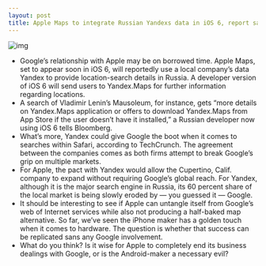 ```yaml
---
layout: post
title: Apple Maps to integrate Russian Yandexs data in iOS 6, report says
---
```

![img](http://media.idownloadblog.com/wp-content/uploads/2012/09/Yandex-maps.jpg)
* Google’s relationship with Apple may be on borrowed time. Apple Maps, set to appear soon in iOS 6, will reportedly use a local company’s data Yandex to provide location-search details in Russia. A developer version of iOS 6 will send users to Yandex.Maps for further information regarding locations.
* A search of Vladimir Lenin’s Mausoleum, for instance, gets “more details on Yandex.Maps application or offers to download Yandex.Maps from App Store if the user doesn’t have it installed,” a Russian developer now using iOS 6 tells Bloomberg.
* What’s more, Yandex could give Google the boot when it comes to searches within Safari, according to TechCrunch. The agreement between the companies comes as both firms attempt to break Google’s grip on multiple markets.
* For Apple, the pact with Yandex would allow the Cupertino, Calif. company to expand without requiring Google’s global reach. For Yandex, although it is the major search engine in Russia, its 60 percent share of the local market is being slowly eroded by — you guessed it — Google.
* It should be interesting to see if Apple can untangle itself from Google’s web of Internet services while also not producing a half-baked map alternative. So far, we’ve seen the iPhone maker has a golden touch when it comes to hardware. The question is whether that success can be replicated sans any Google involvement.
* What do you think? Is it wise for Apple to completely end its business dealings with Google, or is the Android-maker a necessary evil?

